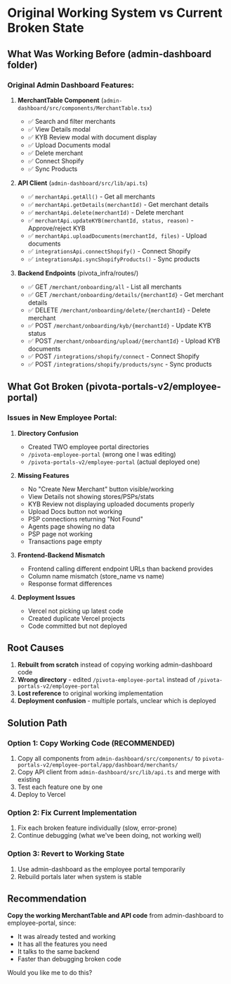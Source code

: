 # Original Working System vs Current Broken State

## What Was Working Before (admin-dashboard folder)

### Original Admin Dashboard Features:
1. **MerchantTable Component** (`admin-dashboard/src/components/MerchantTable.tsx`)
   - ✅ Search and filter merchants
   - ✅ View Details modal
   - ✅ KYB Review modal with document display
   - ✅ Upload Documents modal
   - ✅ Delete merchant
   - ✅ Connect Shopify
   - ✅ Sync Products
   
2. **API Client** (`admin-dashboard/src/lib/api.ts`)
   - ✅ `merchantApi.getAll()` - Get all merchants
   - ✅ `merchantApi.getDetails(merchantId)` - Get merchant details
   - ✅ `merchantApi.delete(merchantId)` - Delete merchant
   - ✅ `merchantApi.updateKYB(merchantId, status, reason)` - Approve/reject KYB
   - ✅ `merchantApi.uploadDocuments(merchantId, files)` - Upload documents
   - ✅ `integrationsApi.connectShopify()` - Connect Shopify
   - ✅ `integrationsApi.syncShopifyProducts()` - Sync products

3. **Backend Endpoints** (pivota_infra/routes/)
   - ✅ GET `/merchant/onboarding/all` - List all merchants
   - ✅ GET `/merchant/onboarding/details/{merchantId}` - Get merchant details
   - ✅ DELETE `/merchant/onboarding/delete/{merchantId}` - Delete merchant
   - ✅ POST `/merchant/onboarding/kyb/{merchantId}` - Update KYB status
   - ✅ POST `/merchant/onboarding/upload/{merchantId}` - Upload KYB documents
   - ✅ POST `/integrations/shopify/connect` - Connect Shopify
   - ✅ POST `/integrations/shopify/products/sync` - Sync products

## What Got Broken (pivota-portals-v2/employee-portal)

### Issues in New Employee Portal:

1. **Directory Confusion**
   - Created TWO employee portal directories
   - `/pivota-employee-portal` (wrong one I was editing)
   - `/pivota-portals-v2/employee-portal` (actual deployed one)

2. **Missing Features**
   - No "Create New Merchant" button visible/working
   - View Details not showing stores/PSPs/stats
   - KYB Review not displaying uploaded documents properly
   - Upload Docs button not working
   - PSP connections returning "Not Found"
   - Agents page showing no data
   - PSP page not working
   - Transactions page empty

3. **Frontend-Backend Mismatch**
   - Frontend calling different endpoint URLs than backend provides
   - Column name mismatch (store_name vs name)
   - Response format differences

4. **Deployment Issues**
   - Vercel not picking up latest code
   - Created duplicate Vercel projects
   - Code committed but not deployed

## Root Causes

1. **Rebuilt from scratch** instead of copying working admin-dashboard code
2. **Wrong directory** - edited `/pivota-employee-portal` instead of `/pivota-portals-v2/employee-portal`
3. **Lost reference** to original working implementation
4. **Deployment confusion** - multiple portals, unclear which is deployed

## Solution Path

### Option 1: Copy Working Code (RECOMMENDED)
1. Copy all components from `admin-dashboard/src/components/` to `pivota-portals-v2/employee-portal/app/dashboard/merchants/`
2. Copy API client from `admin-dashboard/src/lib/api.ts` and merge with existing
3. Test each feature one by one
4. Deploy to Vercel

### Option 2: Fix Current Implementation
1. Fix each broken feature individually (slow, error-prone)
2. Continue debugging (what we've been doing, not working well)

### Option 3: Revert to Working State
1. Use admin-dashboard as the employee portal temporarily
2. Rebuild portals later when system is stable

## Recommendation

**Copy the working MerchantTable and API code** from admin-dashboard to employee-portal, since:
- It was already tested and working
- It has all the features you need
- It talks to the same backend
- Faster than debugging broken code

Would you like me to do this?

